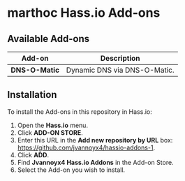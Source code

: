 # marthoc Hass.io Add-ons

## Available Add-ons

|Add-on|Description|
|------|-----------|
|**DNS-O-Matic**|Dynamic DNS via DNS-O-Matic.|

## Installation

To install the Add-ons in this repository in Hass.io:

1. Open the **Hass.io** menu.
2. Click **ADD-ON STORE**.
3. Enter this URL in the **Add new repository by URL** box: https://github.com/jvannoyx4/hassio-addons-1.
4. Click **ADD**.
5. Find **Jvannoyx4 Hass.io Addons** in the Add-on Store.
6. Select the Add-on you wish to install.
